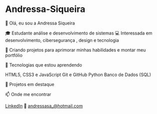 # Andressa-Siqueira

👋 Olá, eu sou a Andressa Siqueira 

🎓 Estudante  análise e desenvolvimento de sistemas 💻 Interessada em desenvolvimento, cibersegurança , design e tecnologia

🚀 Criando projetos para aprimorar minhas habilidades e montar meu portfólio

🔧 Tecnologias que estou aprendendo

HTML5, CSS3 e JavaScript
Git e GitHub
Python
Banco de Dados (SQL)

📌 Projetos em destaque

📫 Onde me encontrar

[LinkedIn](https://br.linkedin.com/in/andressasiqueiradev) 
📧 andressasa_@hotmail.com
